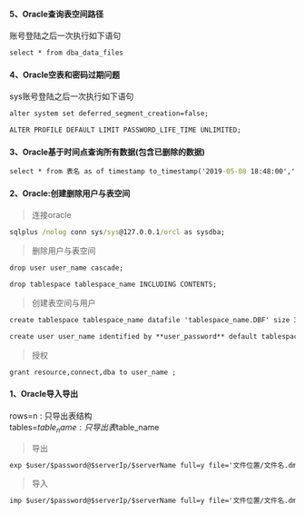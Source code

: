 #### 5、Oracle查询表空间路径
账号登陆之后一次执行如下语句
```cmd
select * from dba_data_files
```

#### 4、Oracle空表和密码过期问题
sys账号登陆之后一次执行如下语句
```cmd
alter system set deferred_segment_creation=false;

ALTER PROFILE DEFAULT LIMIT PASSWORD_LIFE_TIME UNLIMITED;
```

#### 3、Oracle基于时间点查询所有数据(包含已删除的数据)
```cmd
select * from 表名 as of timestamp to_timestamp('2019-05-08 18:48:00','yyyy-mm-dd hh24:mi:ss');
```

#### 2、Oracle:创建删除用户与表空间
> 连接oracle
```cmd
sqlplus /nolog conn sys/sys@127.0.0.1/orcl as sysdba;
```
> 删除用户与表空间
```cmd
drop user user_name cascade;

drop tablespace tablespace_name INCLUDING CONTENTS;
```
> 创建表空间与用户
```cmd
create tablespace tablespace_name datafile 'tablespace_name.DBF' size 300m autoextend on next 10m maxsize unlimited ;

create user user_name identified by **user_password** default tablespace tablespace_name ;
```
> 授权
```cmd
grant resource,connect,dba to user_name ;
```

#### 1、Oracle导入导出
rows=n : 只导出表结构  
tables=$table_name : 只导出表$table_name

> 导出
```cmd
exp $user/$password@$serverIp/$serverName full=y file='文件位置/文件名.dmp' rows=n tables=$table_name
```

> 导入
```cmd
imp $user/$password@$serverIp/$serverName full=y file='文件位置/文件名.dmp'
```
